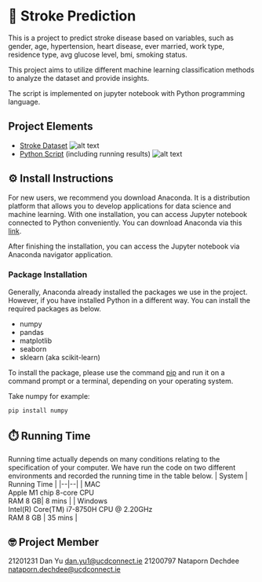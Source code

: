 #  🧠 Stroke Prediction

This is a project to predict stroke disease based on variables, such as gender, age, hypertension, heart disease, ever married, work type, residence type, avg glucose level, bmi, smoking status.

This project aims to utilize different machine learning classification methods to analyze the dataset and provide insights.

The script is implemented on jupyter notebook with Python programming language.

## Project Elements

*  [Stroke Dataset](healthcare-dataset-stroke-data.csv)  ![alt text](https://img.shields.io/badge/file%20size-310%20KB-green)
* [Python Script](StrokeProject.ipynb)  (including running results) ![alt text](https://img.shields.io/badge/file%20size-1.51%20MB-green)


## ⚙️ Install Instructions

For new users, we recommend you download Anaconda. It is a distribution platform that allows you to develop applications for data science and machine learning. With one installation, you can access Jupyter notebook connected to Python conveniently. You can download Anaconda via this [link](https://www.anaconda.com/products/distribution).

After finishing the installation, you can access the Jupyter notebook via Anaconda navigator application.

### Package Installation
Generally, Anaconda already installed the packages we use in the project. However, if you have installed Python in a different way. You can install the required packages as below.

* numpy
* pandas
* matplotlib
* seaborn
* sklearn (aka scikit-learn)


To install the package, please use the command [pip](https://pip.pypa.io/en/stable/) and run it on a command prompt or a terminal, depending on your operating system.

Take numpy for example:
```bash
pip install numpy
```

## ⏱️ Running Time

Running time actually depends on many conditions relating to the specification of your computer. We have run the code on two different environments and recorded the running time in the table below.
| System | Running Time |
|--|--|
| MAC <br> Apple M1 chip 8-core CPU <br> RAM 8 GB| 8 mins |
| Windows <br> Intel(R) Core(TM) i7-8750H CPU @ 2.20GHz <br> RAM 8 GB | 35 mins |

## 🤓 Project Member
21201231 Dan Yu dan.yu1@ucdconnect.ie
21200797 Nataporn Dechdee nataporn.dechdee@ucdconnect.ie